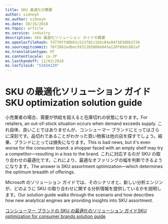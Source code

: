 ```yaml
---
title: SKU 最適化の概要
author: sidneyh
ms.author: sidneyh
ms.date: 10/16/2018
ms.topic: article
ms.service: industry
description: SKU 最適化ソリューション ガイドの概要
ms.openlocfilehash: fd770ffd0b01c513f82c1b5c84a94f38380b2736
ms.sourcegitcommit: 76f2862adbec59311b5888e043a120f89dc862af
ms.translationtype: HT
ms.contentlocale: ja-JP
ms.lasthandoff: 11/03/2018
ms.locfileid: "51654129"
---
```

# <a name="sku-optimization-solution-guide"></a><span data-ttu-id="b41c9-103">SKU の最適化ソリューション ガイド</span><span class="sxs-lookup"><span data-stu-id="b41c9-103">SKU optimization solution guide</span></span>

<span data-ttu-id="b41c9-104">小売業者の場合、需要が供給を超えると在庫切れの状態になります。</span><span class="sxs-lookup"><span data-stu-id="b41c9-104">For retailers, an out-of-stock situation occurs when demand exceeds supply.</span></span> <span data-ttu-id="b41c9-105">これ自体、良いことではありませんが、コンシューマー ブランドにとってはさらに深刻です。品切れであることがわかった買い物客は他の店を探すでしょう。結果、ブランドにとっては損失になります。</span><span class="sxs-lookup"><span data-stu-id="b41c9-105">This is bad news, but it's even worse for the consumer brand: a shopper faced with an empty shelf may try a competitor—resulting in a loss to the brand.</span></span> <span data-ttu-id="b41c9-106">これに対応するのが SKU の取り合わせの最適化です。これにより、最適なオファリングの幅を判断できるようになります。</span><span class="sxs-lookup"><span data-stu-id="b41c9-106">The answer is SKU assortment optimization—which determines the optimum breadth of offerings.</span></span>  

<span data-ttu-id="b41c9-107">Microsoft のソリューション ガイドでは、そのシナリオと、新しい分析エンジンが、どのように SKU の取り合わせに関する分析情報を提供しているかを説明します。</span><span class="sxs-lookup"><span data-stu-id="b41c9-107">Our solution guide walks through the scenario and how describes how new analytical engines are providing insights into SKU assortment.</span></span> 

[<span data-ttu-id="b41c9-108">コンシューマー ブランドの SKU の最適化のソリューション ガイド</span><span class="sxs-lookup"><span data-stu-id="b41c9-108">SKU optimization for consumer brands solution guide </span></span>](/azure/industry/retail/sku-optimization-solution-guide)
